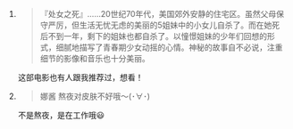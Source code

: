 1. > 『处女之死』……20世纪70年代，美国郊外安静的住宅区。虽然父母保守严厉，但生活无忧无虑的美丽的5姐妹中的小女儿自杀了。而在她死后不到一年，剩下的姐妹也都自杀了。以憧憬姐妹的少年们回想的形式，细腻地描写了青春期少女动摇的心情。神秘的故事自不必说，注重细节的影像和音乐也十分美丽。

   这部电影也有人跟我推荐过，想看！

2. > 娜酱 熬夜对皮肤不好哦〜(･∀･)

   不是熬夜，是在工作哦😃